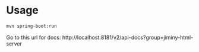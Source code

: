 # Usage

```bash
mvn spring-boot:run
```

Go to this url for docs: http://localhost:8181/v2/api-docs?group=jiminy-html-server
